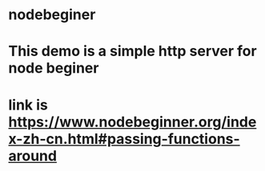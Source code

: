 # nodebeginer

# This demo is a simple http server for node beginer
# link is https://www.nodebeginner.org/index-zh-cn.html#passing-functions-around 
